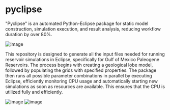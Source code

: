 # pyclipse

"Pyclipse" is an automated Python-Eclipse package for static model construction, simulation execution, and result analysis, reducing workflow duration by over 80%.

![image](https://github.com/user-attachments/assets/77579e9c-1b25-435d-95bc-5dcdadfa6bb6)


This repository is designed to generate all the input files needed for running reservoir simulations in Eclipse, specifically for Gulf of Mexico Paleogene Reservoirs. The process begins with creating a geological lobe model, followed by populating the grids with specified properties. The package then runs all possible parameter combinations in parallel by executing Eclipse, efficiently monitoring CPU usage and automatically starting new simulations as soon as resources are available. This ensures that the CPU is utilized fully and efficiently.

![image](https://github.com/user-attachments/assets/0a87241e-599c-4fd8-b3c0-cdab0f33dcc1)
![image](https://github.com/user-attachments/assets/8b672e7e-d91f-449f-a21d-9ad031cefb2c)

